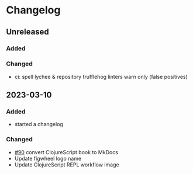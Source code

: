# Changelog

## Unreleased
### Added
### Changed
- ci: spell lychee & repository trufflehog linters warn only (false positives) 


## 2023-03-10
### Added
- started a changelog
### Changed
- [#90](https://github.com/practicalli/clojurescript/issues/90) convert ClojureScript book to MkDocs
- Update figwheel logo name
- Update ClojureScript REPL workflow image
